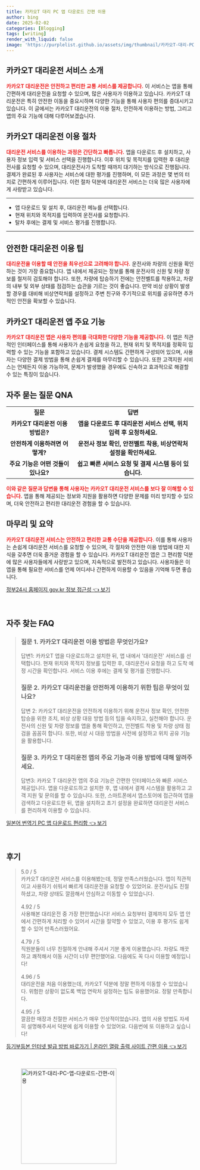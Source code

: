 ```yaml
---
title: 카카오T 대리 PC 앱 다운로드 간편 이용
author: bing
date: 2025-02-02
categories: [Blogging]
tags: [writing]
render_with_liquid: false
image: 'https://purplelist.github.io/assets/img/thumbnail/카카오T-대리-PC-앱-다운로드-간편-이용.webp'
---
```



<h2 id='카카오T 대리운전 서비스 소개'>카카오T 대리운전 서비스 소개</h2>

<p><b><span style="color: #ee2323;">카카오T 대리운전은 안전하고 편리한 교통 서비스를 제공합니다.</span></b> 이 서비스는 앱을 통해 간편하게 대리운전을 요청할 수 있으며, 많은 사용자가 이용하고 있습니다. 카카오T 대리운전은 특히 안전한 이동을 중요시하며 다양한 기능을 통해 사용자 편의를 증대시키고 있습니다. 이 글에서는 카카오T 대리운전의 이용 절차, 안전하게 이용하는 방법, 그리고 앱의 주요 기능에 대해 다루어보겠습니다.</p>

<h2 id='이용 절차'>카카오T 대리운전 이용 절차</h2>

<p><b><span style="color: #ee2323;">대리운전 서비스를 이용하는 과정은 간단하고 빠릅니다.</span></b> 앱을 다운로드 후 설치하고, 사용자 정보 입력 및 서비스 선택을 진행합니다. 이후 위치 및 목적지를 입력한 후 대리운전사를 요청할 수 있으며, 대리운전사가 도착할 때까지 대기하는 방식으로 진행됩니다. 결제가 완료된 후 사용자는 서비스에 대한 평가를 진행하며, 이 모든 과정은 몇 번의 터치로 간편하게 이루어집니다. 이런 절차 덕분에 대리운전 서비스는 더욱 많은 사용자에게 사랑받고 있습니다.</p>

<hr />

<ul>
    <li>앱 다운로드 및 설치 후, 대리운전 메뉴를 선택합니다.</li>
    <li>현재 위치와 목적지를 입력하여 운전사를 요청합니다.</li>
    <li>탈차 후에는 결제 및 서비스 평가를 진행합니다.</li>
</ul>

<hr />

<h2 id='안전한 이용 팁'>안전한 대리운전 이용 팁</h2>

<p><b><span style="color: #ee2323;">대리운전을 이용할 때 안전을 최우선으로 고려해야 합니다.</span></b> 운전사와 차량의 신원을 확인하는 것이 가장 중요합니다. 앱 내에서 제공되는 정보를 통해 운전사의 신원 및 차량 정보를 철저히 검토해야 합니다. 또한, 차량에 탑승하기 전에는 안전벨트를 착용하고, 차량의 내부 및 외부 상태를 점검하는 습관을 기르는 것이 좋습니다. 만약 비상 상황이 발생할 경우를 대비해 비상연락처를 설정하고 주변 친구와 주기적으로 위치를 공유하면 추가적인 안전을 확보할 수 있습니다.</p>

<h2 id='카카오T 대리운전 앱의 기능'>카카오T 대리운전 앱 주요 기능</h2>

<p><b><span style="color: #ee2323;">카카오T 대리운전 앱은 사용자 편의를 극대화한 다양한 기능을 제공합니다.</span></b> 이 앱은 직관적인 인터페이스를 통해 사용자가 손쉽게 요청을 하고, 현재 위치 및 목적지를 정확히 입력할 수 있는 기능을 포함하고 있습니다. 결제 시스템도 간편하게 구성되어 있으며, 사용자는 다양한 결제 방법을 통해 손쉽게 결제를 마무리할 수 있습니다. 또한 고객지원 서비스는 언제든지 이용 가능하여, 문제가 발생했을 경우에도 신속하고 효과적으로 해결할 수 있는 특징이 있습니다.</p>

<h2 id='자주 묻는 질문 QNA'>자주 묻는 질문 QNA</h2>

<table>
    <tr>
        <td style="text-align: center; height: 17px;"><b>질문</b></td>
        <td style="text-align: center; height: 17px;"><b>답변</b></td>
    </tr>
    <tr>
        <td style="text-align: center; height: 17px;"><b>카카오T 대리운전 이용 방법은?</b></td>
        <td style="text-align: center; height: 17px;"><b>앱을 다운로드 후 대리운전 서비스 선택, 위치 입력 후 요청하세요.</b></td>
    </tr>
    <tr>
        <td style="text-align: center; height: 17px;"><b>안전하게 이용하려면 어떻게?</b></td>
        <td style="text-align: center; height: 17px;"><b>운전사 정보 확인, 안전벨트 착용, 비상연락처 설정을 확인하세요.</b></td>
    </tr>
    <tr>
        <td style="text-align: center; height: 17px;"><b>주요 기능은 어떤 것들이 있나요?</b></td>
        <td style="text-align: center; height: 17px;"><b>쉽고 빠른 서비스 요청 및 결제 시스템 등이 있습니다.</b></td>
    </tr>
</table>

<p><b><span style="color: #ee2323;">이와 같은 질문과 답변을 통해 사용자는 카카오T 대리운전 서비스를 보다 잘 이해할 수 있습니다.</span></b> 앱을 통해 제공되는 정보와 지원을 활용하면 다양한 문제를 미리 방지할 수 있으며, 더욱 안전하고 편리한 대리운전 경험을 할 수 있습니다.</p>

<h2 id='맺음말'>마무리 및 요약</h2>

<p><b><span style="color: #ee2323;">카카오T 대리운전 서비스는 안전하고 편리한 교통 수단을 제공합니다.</span></b> 이를 통해 사용자는 손쉽게 대리운전 서비스를 요청할 수 있으며, 각 절차와 안전한 이용 방법에 대한 지식을 갖추면 더욱 즐거운 경험을 할 수 있습니다. 카카오T 대리운전 앱은 그 편리함 덕분에 많은 사용자들에게 사랑받고 있으며, 지속적으로 발전하고 있습니다. 사용자들은 이 앱을 통해 필요한 서비스를 언제 어디서나 간편하게 이용할 수 있음을 기억해 두면 좋습니다.</p>


<p><a class="click-button" title="정부24시 홈페이지 gov.kr 정보 접근성" href="https://purplelist.github.io/posts/%EC%A0%95%EB%B6%8024%EC%8B%9C-%ED%99%88%ED%8E%98%EC%9D%B4%EC%A7%80-gov.kr-%EC%A0%95%EB%B3%B4-%EC%A0%91%EA%B7%BC%EC%84%B1/" rel="dofollow">정부24시 홈페이지 gov.kr 정보 접근성 👈 보기</a></p><br>
<h2 id='자주_찾는_FAQ'>자주 찾는 FAQ</h2>
<div itemscope="" itemtype="https://schema.org/FAQPage"> 
<blockquote> 
<div itemscope="" itemprop="mainEntity" itemtype="https://schema.org/Question"> 
<h3 itemprop="name">질문 1. 카카오T 대리운전 이용 방법은 무엇인가요?</h3> 
<div itemscope="" itemprop="acceptedAnswer" itemtype="https://schema.org/Answer"> 
<span itemprop="text"> 
<p>답변1: 카카오T 앱을 다운로드하고 설치한 뒤, 앱 내에서 '대리운전' 서비스를 선택합니다. 현재 위치와 목적지 정보를 입력한 후, 대리운전사 요청을 하고 도착 예정 시간을 확인합니다. 서비스 이용 후에는 결제 및 평가를 진행합니다.</p> 
</span> 
</div> 
</div> 

<div itemscope="" itemprop="mainEntity" itemtype="https://schema.org/Question"> 
<h3 itemprop="name">질문 2. 카카오T 대리운전을 안전하게 이용하기 위한 팁은 무엇이 있나요?</h3> 
<div itemscope="" itemprop="acceptedAnswer" itemtype="https://schema.org/Answer"> 
<span itemprop="text"> 
<p>답변 2: 카카오T 대리운전을 안전하게 이용하기 위해 운전사 정보 확인, 안전한 탑승을 위한 조치, 비상 상황 대응 방법 등의 팁을 숙지하고, 실천해야 합니다. 운전사의 신원 및 차량 정보를 앱을 통해 확인하고, 안전벨트 착용 및 차량 상태 점검을 꼼꼼히 합니다. 또한, 비상 시 대응 방법을 사전에 설정하고 위치 공유 기능을 활용합니다.</p> 
</span> 
</div> 
</div> 

<div itemscope="" itemprop="mainEntity" itemtype="https://schema.org/Question"> 
<h3 itemprop="name">질문 3. 카카오 T 대리운전 앱의 주요 기능과 이용 방법에 대해 알려주세요.</h3> 
<div itemscope="" itemprop="acceptedAnswer" itemtype="https://schema.org/Answer"> 
<span itemprop="text"> 
<p>답변3: 카카오 T 대리운전 앱의 주요 기능은 간편한 인터페이스와 빠른 서비스 제공입니다. 앱을 다운로드하고 설치한 후, 앱 내에서 결제 시스템을 활용하고 고객 지원 및 문의를 할 수 있습니다. 또한, 스마트폰에서 앱스토어에 접근하여 앱을 검색하고 다운로드한 뒤, 앱을 설치하고 초기 설정을 완료하면 대리운전 서비스를 편리하게 이용할 수 있습니다.</p> 
</span> 
</div> 
</div> 
</blockquote> 
</div>
<p><a class="click-button" title="일본어 번역기 PC 앱 다운로드 편리함" href="https://purplelist.github.io/posts/%EC%9D%BC%EB%B3%B8%EC%96%B4-%EB%B2%88%EC%97%AD%EA%B8%B0-PC-%EC%95%B1-%EB%8B%A4%EC%9A%B4%EB%A1%9C%EB%93%9C-%ED%8E%B8%EB%A6%AC%ED%95%A8/" rel="dofollow">일본어 번역기 PC 앱 다운로드 편리함 👈 보기</a></p><br>
<h2 id='후기'>후기</h2>
<div itemscope itemtype="https://schema.org/Product">
  <blockquote>
  <div itemprop="review" itemscope itemtype="https://schema.org/Review">
      <div itemprop="reviewRating" itemscope itemtype="https://schema.org/Rating"> <span itemprop="ratingValue">5.0</span> / <span itemprop="bestRating">5</span> </div>
      <span itemprop="reviewBody">카카오T 대리운전 서비스를 이용해봤는데, 정말 만족스러웠습니다. 앱이 직관적이고 사용하기 쉬워서 빠르게 대리운전을 요청할 수 있었어요. 운전사님도 친절하셨고, 차량 상태도 깔끔해서 안심하고 이동할 수 있었습니다.</span>
  </div>
  <br>
  <div itemprop="review" itemscope itemtype="https://schema.org/Review">
      <div itemprop="reviewRating" itemscope itemtype="https://schema.org/Rating"> <span itemprop="ratingValue">4.92</span> / <span itemprop="bestRating">5</span> </div>
      <span itemprop="reviewBody">사용해본 대리운전 중 가장 편안했습니다! 서비스 요청부터 결제까지 모두 앱 안에서 간편하게 처리할 수 있어서 시간을 절약할 수 있었고, 이용 후 평가도 쉽게 할 수 있어 만족스러웠어요.</span>
  </div>
  <br>
  <div itemprop="review" itemscope itemtype="https://schema.org/Review">
      <div itemprop="reviewRating" itemscope itemtype="https://schema.org/Rating"> <span itemprop="ratingValue">4.79</span> / <span itemprop="bestRating">5</span> </div>
      <span itemprop="reviewBody">직원분들이 너무 친절하게 안내해 주셔서 기분 좋게 이용했습니다. 차량도 깨끗하고 쾌적해서 이동 시간이 너무 편안했어요. 다음에도 꼭 다시 이용할 예정입니다!</span>
  </div>
  <br>
  <div itemprop="review" itemscope itemtype="https://schema.org/Review">
      <div itemprop="reviewRating" itemscope itemtype="https://schema.org/Rating"> <span itemprop="ratingValue">4.96</span> / <span itemprop="bestRating">5</span> </div>
      <span itemprop="reviewBody">대리운전을 처음 이용했는데, 카카오T 덕분에 정말 편하게 이동할 수 있었습니다. 위험한 상황이 없도록 백업 연락처 설정하는 팁도 유용했어요. 정말 만족합니다.</span>
  </div>
  <br>
  <div itemprop="review" itemscope itemtype="https://schema.org/Review">
      <div itemprop="reviewRating" itemscope itemtype="https://schema.org/Rating"> <span itemprop="ratingValue">4.95</span> / <span itemprop="bestRating">5</span> </div>
      <span itemprop="reviewBody">깔끔한 매장과 친절한 서비스가 매우 인상적이었습니다. 앱의 사용 방법도 자세히 설명해주셔서 덕분에 쉽게 이용할 수 있었어요. 다음번에 또 이용하고 싶습니다!</span>
  </div>
  </blockquote>
</div>
<p><a class="click-button" title="등기부등본 인터넷 발급 방법 바로가기 | 온라인 열람 출력 사이트 간편 이용" href="https://purplelist.github.io/posts/%EB%93%B1%EA%B8%B0%EB%B6%80%EB%93%B1%EB%B3%B8-%EC%9D%B8%ED%84%B0%EB%84%B7-%EB%B0%9C%EA%B8%89-%EB%B0%A9%EB%B2%95-%EB%B0%94%EB%A1%9C%EA%B0%80%EA%B8%B0-%EC%98%A8%EB%9D%BC%EC%9D%B8-%EC%97%B4%EB%9E%8C-%EC%B6%9C%EB%A0%A5-%EC%82%AC%EC%9D%B4%ED%8A%B8-%EA%B0%84%ED%8E%B8-%EC%9D%B4%EC%9A%A9/" rel="dofollow">등기부등본 인터넷 발급 방법 바로가기 | 온라인 열람 출력 사이트 간편 이용 👈 보기</a></p><br>
<figure class="image"><img src="https://purplelist.github.io/assets/img/thumbnail/카카오T-대리-PC-앱-다운로드-간편-이용.webp" alt="카카오T-대리-PC-앱-다운로드-간편-이용" width="256" height="256"></figure>